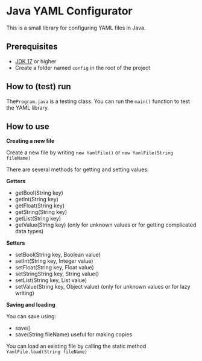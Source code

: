 # Java YAML Configurator

This is a small library for configuring YAML files in Java.

## Prerequisites
* [JDK 17](https://www.oracle.com/java/technologies/javase/jdk17-archive-downloads.html) or higher
* Create a folder named `config` in the root of the project

## How to (test) run 

The`Program.java` is a testing class. You can run the `main()` function to test the YAML library.

## How to use

**Creating a new file**

Create a new file by writing `new YamlFile()` or `new YamlFile(String fileName)`

There are several methods for getting and setting values:

**Getters**
* getBool(String key)
* getInt(String key)
* getFloat(String key)
* getString(String key)
* getList(String key)
* getValue(String key) (only for unknown values or for getting complicated data types)

**Setters**
* setBool(String key, Boolean value)
* setInt(String key, Integer value)
* setFloat(String key, Float value)
* setStringString key, String value()
* setList(String key, List value)
* setValue(String key, Object value) (only for unknown values or for lazy writing)

**Saving and loading**

You can save using:
* save()
* save(String fileName) useful for making copies

You can load an existing file by calling the static method `YamlFile.load(String fileName)`
